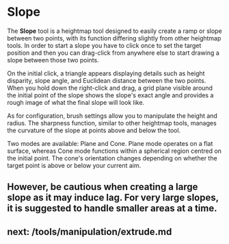# Slope

The **Slope** tool is a heightmap tool designed to easily create a ramp or slope between two points, with its function differing slightly from other heightmap tools. In order to start a slope you have to click once to set the target position and then you can drag-click from anywhere else to start drawing a slope between those two points.

On the initial click, a triangle appears displaying details such as height disparity, slope angle, and Euclidean distance between the two points. When you hold down the right-click and drag, a grid plane visible around the initial point of the slope shows the slope's exact angle and provides a rough image of what the final slope will look like.

As for configuration, brush settings allow you to manipulate the height and radius. The sharpness function, similar to other heightmap tools, manages the curvature of the slope at points above and below the tool.

Two modes are available: Plane and Cone. Plane mode operates on a flat surface, whereas Cone mode functions within a spherical region centred on the initial point. The cone's orientation changes depending on whether the target point is above or below your current aim.

However, be cautious when creating a large slope as it may induce lag. For very large slopes, it is suggested to handle smaller areas at a time.
---
next: /tools/manipulation/extrude.md
---